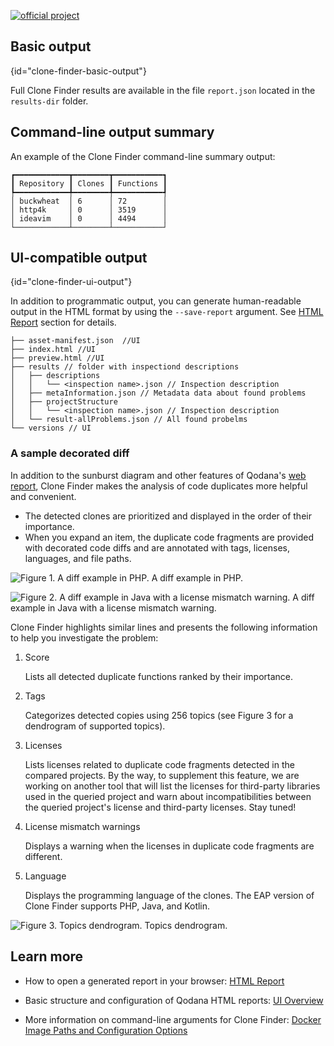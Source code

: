 [//]: # (title: Clone Finder Output Formats)

[![official project](https://jb.gg/badges/official-flat-square.svg)](https://confluence.jetbrains.com/display/ALL/JetBrains+on+GitHub)

## Basic output
{id="clone-finder-basic-output"}

Full Clone Finder results are available in the file `report.json` located in the `results-dir` folder.


## Command-line output summary

An example of the Clone Finder command-line summary output:
``` shell
┏━━━━━━━━━━━━┳━━━━━━━━┳━━━━━━━━━━━┓
┃ Repository ┃ Clones ┃ Functions ┃
┡━━━━━━━━━━━━╇━━━━━━━━╇━━━━━━━━━━━┩
│ buckwheat  │ 6      │ 72        │
│ http4k     │ 0      │ 3519      │
│ ideavim    │ 0      │ 4494      │
└────────────┴────────┴───────────┘
```

## UI-compatible output
{id="clone-finder-ui-output"}

In addition to programmatic output, you can generate human-readable output in the HTML format by using the `--save-report` argument.
See [HTML Report](html-report.md) section for details.

```shell
├── asset-manifest.json  //UI
├── index.html //UI
├── preview.html //UI
├── results // folder with inspectiond descriptions
│   ├── descriptions
│   │   └── <inspection name>.json // Inspection description
│   ├── metaInformation.json // Metadata data about found problems
│   ├── projectStructure
│   │   └── <inspection name>.json // Inspection description
│   └── result-allProblems.json // All found probelms
└── versions // UI
```

### A sample decorated diff
In addition to the sunburst diagram and other features of Qodana's [web report](ui-overview.md), Clone Finder makes the analysis of code duplicates more helpful and convenient.
- The detected clones are prioritized and displayed in the order of their importance.
- When you expand an item, the duplicate code fragments are provided with decorated code diffs and are annotated with tags, licenses, languages, and file paths.

![](php-diff.png "Figure 1. A diff example in PHP.")
A diff example in PHP.

![](java-diff.png "Figure 2. A diff example in Java with a license mismatch warning.")
A diff example in Java with a license mismatch warning.

Clone Finder highlights similar lines and presents the following information to help you investigate the problem:
1. Score

    Lists all detected duplicate functions ranked by their importance.
2. Tags

    Categorizes detected copies using 256 topics (see Figure 3 for a dendrogram of supported topics).
3. Licenses

    Lists licenses related to duplicate code fragments detected in the compared projects.
By the way, to supplement this feature, we are working on another tool that will list the licenses for third-party libraries used in the queried project and warn about incompatibilities between the queried project's license and third-party licenses. Stay tuned!
4. License mismatch warnings

    Displays a warning when the licenses in duplicate code fragments are different.
5. Language

    Displays the programming language of the clones. The EAP version of Clone Finder supports PHP, Java, and Kotlin.

![](topic-tree.png "Figure 3. Topics dendrogram.")
Topics dendrogram.

## Learn more

* How to open a generated report in your browser: [HTML Report](html-report.md)

* Basic structure and configuration of Qodana HTML reports: [UI Overview](ui-overview.md)

* More information on command-line arguments for Clone Finder: [Docker Image Paths and Configuration Options](clone-finder-docker-techs.md)
